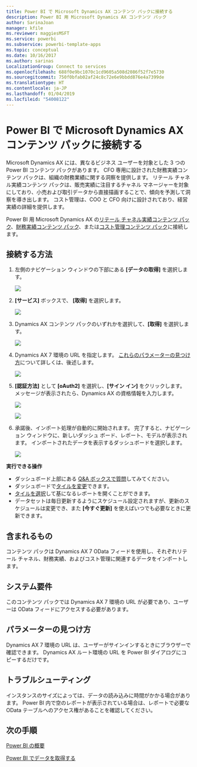 ```yaml
---
title: Power BI で Microsoft Dynamics AX コンテンツ パックに接続する
description: Power BI 用 Microsoft Dynamics AX コンテンツ パック
author: SarinaJoan
manager: kfile
ms.reviewer: maggiesMSFT
ms.service: powerbi
ms.subservice: powerbi-template-apps
ms.topic: conceptual
ms.date: 10/16/2017
ms.author: sarinas
LocalizationGroup: Connect to services
ms.openlocfilehash: 688f0e9bc1070c1cd9605a508d2086f52f7e5730
ms.sourcegitcommit: 750f0bfab02af24c8c72e6e9bbdd876e4a7399de
ms.translationtype: HT
ms.contentlocale: ja-JP
ms.lasthandoff: 01/04/2019
ms.locfileid: "54008122"
---
```

# <a name="connect-to-microsoft-dynamics-ax-content-pack-with-power-bi"></a>Power BI で Microsoft Dynamics AX コンテンツ パックに接続する
Microsoft Dynamics AX には、異なるビジネス ユーザーを対象とした 3 つの Power BI コンテンツ パックがあります。 CFO 専用に設計された財務実績コンテンツ パックは、組織の財務業績に関する洞察を提供します。 リテール チャネル実績コンテンツ パックは、販売実績に注目するチャネル マネージャーを対象にしており、小売および取引データから直接描画することで、傾向を予測して洞察を導き出します。 コスト管理は、COO と CFO 向けに設計されており、経営実績の詳細を提供します。

Power BI 用 Microsoft Dynamics AX の[リテール チャネル実績コンテンツ パック](https://app.powerbi.com/getdata/services/dynamics-ax-retail-channel-performance)、[財務実績コンテンツ パック](https://app.powerbi.com/getdata/services/dynamics-ax-financial-performance)、または[コスト管理コンテンツ パック](https://app.powerbi.com/getdata/services/dynamics-ax-cost-management)に接続します。

## <a name="how-to-connect"></a>接続する方法
1. 左側のナビゲーション ウィンドウの下部にある **[データの取得]** を選択します。
   
   ![](media/service-connect-to-microsoft-dynamics-ax/getdata.png)
2. **[サービス]** ボックスで、 **[取得]** を選択します。
   
   ![](media/service-connect-to-microsoft-dynamics-ax/services.png)
3. Dynamics AX コンテンツ パックのいずれかを選択して、**[取得]** を選択します。
   
   ![](media/service-connect-to-microsoft-dynamics-ax/mdax.png)
4. Dynamics AX 7 環境の URL を指定します。 [これらのパラメーターの見つけ方](#FindingParams)について詳しくは、後述します。
   
   ![](media/service-connect-to-microsoft-dynamics-ax/params.png)
5. **[認証方法]** として **[oAuth2]** を選択し、**[サイン イン]** をクリックします。 メッセージが表示されたら、Dynamics AX の資格情報を入力します。
   
    ![](media/service-connect-to-microsoft-dynamics-ax/creds.png)
   
    ![](media/service-connect-to-microsoft-dynamics-ax/creds2.png)
6. 承諾後、インポート処理が自動的に開始されます。 完了すると、ナビゲーション ウィンドウに、新しいダッシュ ボード、レポート、モデルが表示されます。 インポートされたデータを表示するダッシュボードを選択します。
   
     ![](media/service-connect-to-microsoft-dynamics-ax/dashboard.png)

**実行できる操作**

* ダッシュボード上部にある [Q&A ボックスで質問](consumer/end-user-q-and-a.md)してみてください。
* ダッシュボードで[タイルを変更](service-dashboard-edit-tile.md)できます。
* [タイルを選択](consumer/end-user-tiles.md)して基になるレポートを開くことができます。
* データセットは毎日更新するようにスケジュール設定されますが、更新のスケジュールは変更でき、また **[今すぐ更新]** を使えばいつでも必要なときに更新できます。

## <a name="whats-included"></a>含まれるもの
コンテンツ パックは Dynamics AX 7 OData フィードを使用し、それぞれリテール チャネル、財務実績、およびコスト管理に関連するデータをインポートします。

## <a name="system-requirements"></a>システム要件
このコンテンツ パックでは Dynamics AX 7 環境の URL が必要であり、ユーザーは OData フィードにアクセスする必要があります。

## <a name="finding-parameters"></a>パラメーターの見つけ方
<a name="FindingParams"></a>

Dynamics AX 7 環境の URL は、ユーザーがサインインするときにブラウザーで確認できます。 Dynamics AX ルート環境の URL を Power BI ダイアログにコピーするだけです。

## <a name="troubleshooting"></a>トラブルシューティング
インスタンスのサイズによっては、データの読み込みに時間がかかる場合があります。 Power BI 内で空のレポートが表示されている場合は、レポートで必要な OData テーブルへのアクセス権があることを確認してください。

## <a name="next-steps"></a>次の手順
[Power BI の概要](service-get-started.md)

[Power BI でデータを取得する](service-get-data.md)

